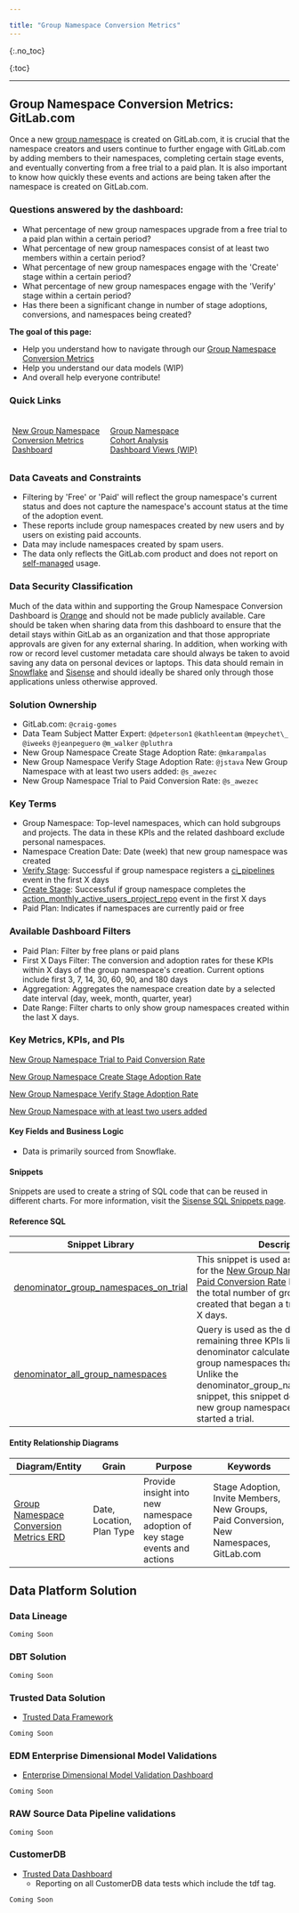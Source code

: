 ```yaml
---

title: "Group Namespace Conversion Metrics"
---
```



{:.no_toc}


{:toc}

---

## Group Namespace Conversion Metrics: GitLab.com

Once a new [group namespace](https://docs.gitlab.com/ee/user/group/index.html#namespaces) is created on GitLab.com, it is crucial that the namespace creators and users continue to further engage with GitLab.com by adding members to their namespaces, completing certain stage events, and eventually converting from a free trial to a paid plan. It is also important to know how quickly these events and actions are being taken after the namespace is created on GitLab.com.

### Questions answered by the dashboard:
- What percentage of new group namespaces upgrade from a free trial to a paid plan within a certain period?
- What percentage of new group namespaces consist of at least two members within a certain period?
- What percentage of new group namespaces engage with the 'Create' stage within a certain period?
- What percentage of new group namespaces engage with the 'Verify' stage within a certain period?
- Has there been a significant change in number of stage adoptions, conversions, and namespaces being created?


**The goal of this page:**
  - Help you understand how to navigate through our [Group Namespace Conversion Metrics](https://app.periscopedata.com/app/gitlab/761347/Group-Namespace-Conversion-Metrics)
  - Help you understand our data models (WIP)
  - And overall help everyone contribute!

### Quick Links

<div class="flex-row" markdown="0" style="height:80px">
  <a href="https://app.periscopedata.com/app/gitlab/761347/Group-Namespace-Conversion-Metrics" class="btn btn-purple" style="width:33%;height:100%;margin:5px;float:left;display:flex;justify-content:center;align-items:center;">New Group Namespace Conversion Metrics Dashboard</a>


  <a href="https://app.periscopedata.com/app/gitlab/769464/Group-Namespace-Conversion-Metrics---Additional-Views" class="btn btn-purple" style="width:33%;height:100%;margin:5px;float:left;display:flex;justify-content:center;align-items:center;">Group Namespace Cohort Analysis Dashboard Views (WIP)</a>
</div>


### Data Caveats and Constraints

- Filtering by 'Free' or 'Paid' will reflect the group namespace's current status and does not capture the namespace's account status at the time of the adoption event.
- These reports include group namespaces created by new users and by users on existing paid accounts.
- Data may include namespaces created by spam users.
- The data only reflects the GitLab.com product and does not report on [self-managed](/features/) usage.

### Data Security Classification

Much of the data within and supporting the Group Namespace Conversion Dashboard is [Orange](/handbook/security/data-classification-standard.html#orange) and should not be made publicly available. Care should be taken when sharing data from this dashboard to ensure that the detail stays within GitLab as an organization and that those appropriate approvals are given for any external sharing. In addition, when working with row or record level customer metadata care should always be taken to avoid saving any data on personal devices or laptops. This data should remain in [Snowflake](/handbook/business-technology/data-team/platform/#data-warehouse) and [Sisense](/handbook/business-technology/data-team/platform/sisensecdt/) and should ideally be shared only through those applications unless otherwise approved.


### Solution Ownership

- GitLab.com: `@craig-gomes`
- Data Team Subject Matter Expert: `@dpeterson1` `@kathleentam` `@mpeychet\_` `@iweeks` `@jeanpeguero` `@m_walker` `@pluthra`
- New Group Namespace Create Stage Adoption Rate: `@mkarampalas`
- New Group Namespace Verify Stage Adoption Rate: `@jstava`
  New Group Namespace with at least two users added: `@s_awezec`
- New Group Namespace Trial to Paid Conversion Rate: `@s_awezec`

### Key Terms

- Group Namespace: Top-level namespaces, which can hold subgroups and projects. The data in these KPIs and the related dashboard exclude personal namespaces.
- Namespace Creation Date: Date (week) that new group namespace was created
- [Verify Stage](https://about.gitlab.com/handbook/customer-success/csm/stage-adoption/#verify): Successful if group namespace registers a [ci_pipelines](https://about.gitlab.com/handbook/marketing/brand-and-product-marketing/product-and-solution-marketing/usecase-gtm/ci/#continuous-integration) event in the first X days
- [Create Stage](https://about.gitlab.com/handbook/customer-success/csm/stage-adoption/#create):  Successful if group namespace completes the [action_monthly_active_users_project_repo](/handbook/product/performance-indicators/) event in the first X days
- Paid Plan: Indicates if namespaces are currently paid or free

### Available Dashboard Filters

- Paid Plan: Filter by free plans or paid plans
- First X Days Filter: The conversion and adoption rates for these KPIs within X days of the group namespace's creation. Current options include first 3, 7, 14, 30, 60, 90, and 180 days
- Aggregation: Aggregates the namespace creation date by a selected date interval (day, week, month, quarter, year)
- Date Range: Filter charts to only show group namespaces created within the last X days.

### Key Metrics, KPIs, and PIs

[New Group Namespace Trial to Paid Conversion Rate](/handbook/product/performance-indicators/#new-group-namespace-trial-to-paid-conversion-rate)

[New Group Namespace Create Stage Adoption Rate](/handbook/product/performance-indicators/#new-group-namespace-create-stage-adoption-rate)

[New Group Namespace Verify Stage Adoption Rate](/handbook/product/performance-indicators/#new-group-namespace-verify-stage-adoption-rate)

[New Group Namespace with at least two users added](/handbook/product/performance-indicators/#new-group-namespace-with-at-least-two-users-added)

#### Key Fields and Business Logic

- Data is primarily sourced from Snowflake.


#### Snippets

Snippets are used to create a string of SQL code that can be reused in different charts. For more information, visit the [Sisense SQL Snippets page](https://dtdocs.sisense.com/article/snippets).



#### Reference SQL

| Snippet Library                                                                                                            | Description |
| -------------------------------------------------------------------------------------------------------------------------- | -------- |
| [denominator_group_namespaces_on_trial](https://app.periscopedata.com/app/gitlab/snippet/denominator_group_namespaces_on_trial/55999de853174118a7426ed3d3b6fca6/edit)                                                                                           | This snippet is used as the denominator for the [New Group Namespace Trial to Paid Conversion Rate](/handbook/product/performance-indicators/#new-group-namespace-trial-to-paid-conversion-rate) KPI and calculates the total number of group namespaces created that began a trial within the first X days. |
| [denominator_all_group_namespaces](https://app.periscopedata.com/app/gitlab/snippet/Denominator_All_Group_Namespaces/554e6f29fe17450b92f143296f11bde4/edit) | Query is used as the denominator for the remaining three KPIs listed above. The denominator calculates the number of group namespaces that were created. Unlike the denominator_group_namespaces_on_trial snippet, this snippet does not exclude new group namespaces that haven't started a trial. |


#### Entity Relationship Diagrams

| Diagram/Entity                                                                                              | Grain | Purpose | Keywords |
| ------------------------------------------------------------------------------------------------------------| ----- | ------- | -------- |
| [Group Namespace Conversion Metrics ERD](https://app.lucidchart.com/invitations/accept/f332be8a-e48e-4cfa-be9c-e78b59a714c8) | Date, Location, Plan Type | Provide insight into new namespace adoption of key stage events and actions | Stage Adoption, Invite Members, New Groups, Paid Conversion, New Namespaces, GitLab.com |

## Data Platform Solution

### Data Lineage

`Coming Soon`

### DBT Solution

`Coming Soon`

### Trusted Data Solution

- [Trusted Data Framework](https://about.gitlab.com/handbook/business-technology/data-team/platform/#tdf)

`Coming Soon`

### EDM Enterprise Dimensional Model Validations

- [Enterprise Dimensional Model Validation Dashboard](https://app.periscopedata.com/app/gitlab/760445/Enterprise-Dimensional-Model-Validation-Dashboard)

`Coming Soon`

### RAW Source Data Pipeline validations

`Coming Soon`

### CustomerDB

- [Trusted Data Dashboard](https://app.periscopedata.com/app/gitlab/751315/CustomerDB-Trusted-Data-Dashboard)
    - Reporting on all CustomerDB data tests which include the tdf tag.

`Coming Soon`

